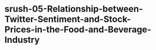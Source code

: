 # srush-05-Relationship-between-Twitter-Sentiment-and-Stock-Prices-in-the-Food-and-Beverage-Industry